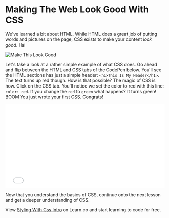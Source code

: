 # Making The Web Look Good With CSS

We've learned a bit about HTML. While HTML does a great job of putting words and pictures on the page, CSS exists to make your content _look good_. 
Hai

![Make This Look Good](https://web-dev-readme-photos.s3.amazonaws.com/js/make-this-look-good.gif)

Let's take a look at a rather simple example of what CSS does. Go ahead and flip between the HTML and CSS tabs of the CodePen below. You'll see the HTML sections has just a simple header: `<h1>This Is My Header</h1>`. The text turns up red though. How is that possible? The magic of CSS is how. Click on the CSS tab. You'll notice we set the color to red with this line: `color: red`. If you change the `red` to `green` what happens? It turns green! BOOM You just wrote your first CSS. Congrats!

<iframe height='265' scrolling='no' title='EWozNm' src='//codepen.io/joemburgess/embed/EWozNm/?height=265&theme-id=0&default-tab=html,result&embed-version=2&editable=true' frameborder='no' allowtransparency='true' allowfullscreen='true' style='width: 100%;'>See the Pen <a href='http://codepen.io/joemburgess/pen/EWozNm/'>EWozNm</a> by Joe Burgess (<a href='http://codepen.io/joemburgess'>@joemburgess</a>) on <a href='http://codepen.io'>CodePen</a>.
</iframe>

Now that you understand the basics of CSS, continue onto the next lesson and get a deeper understanding of CSS.

<p class='util--hide'>View <a href='https://learn.co/lessons/styling-with-css-intro'>Styling With Css Intro</a> on Learn.co and start learning to code for free.</p>
